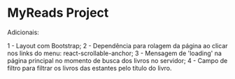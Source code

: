# MyReads Project

Adicionais:

1 - Layout com Bootstrap;
2 - Dependência para rolagem da página ao clicar nos links do menu: react-scrollable-anchor;
3 - Mensagem de 'loading' na página principal no momento de busca dos livros no servidor;
4 - Campo de filtro para filtrar os livros das estantes pelo título do livro.

